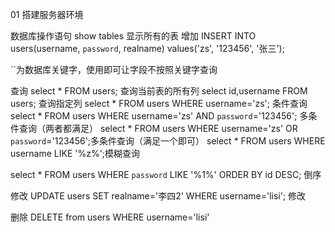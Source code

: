 01 搭建服务器环境

数据库操作语句
show tables 显示所有的表
增加
INSERT INTO users(username, `password`, realname) values('zs', '123456', '张三');

``为数据库关键字，使用即可让字段不按照关键字查询

查询
select * FROM users; 查询当前表的所有列
select id,username FROM users; 查询指定列
select * FROM users WHERE username='zs'; 条件查询
select * FROM users WHERE username='zs' AND `password`='123456'; 多条件查询（两者都满足）
select * FROM users WHERE username='zs' OR `password`='123456';多条件查询（满足一个即可）
select * FROM users WHERE username LIKE '%z%';模糊查询

select * FROM users WHERE `password` LIKE '%1%' ORDER BY id DESC; 倒序

修改
UPDATE users SET realname='李四2' WHERE username='lisi'; 修改

删除
DELETE from users WHERE username='lisi'